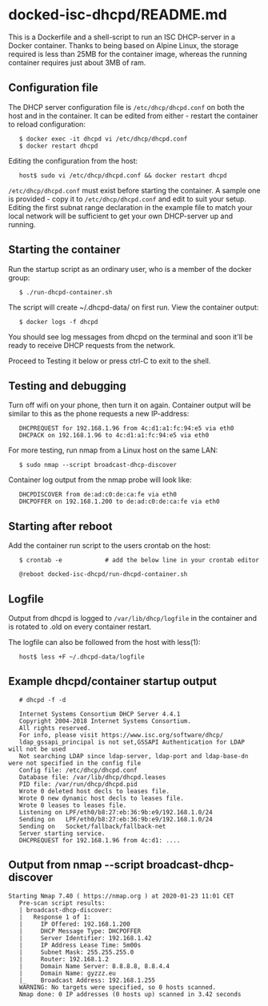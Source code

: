 
docked-isc-dhcpd/README.md
==========================

This is a Dockerfile and a shell-script to run an ISC DHCP-server in a Docker
container. Thanks to being based on Alpine Linux, the storage required is less
than 25MB for the container image, whereas the running container requires just
about 3MB of ram.


Configuration file
------------------
The DHCP server configuration file is `/etc/dhcp/dhcpd.conf` on both the host and
in the container. It can be edited from either - restart the container to
reload configuration:

```
   $ docker exec -it dhcpd vi /etc/dhcp/dhcpd.conf
   $ docker restart dhcpd
```

Editing the configuration from the host:

```
   host$ sudo vi /etc/dhcp/dhcpd.conf && docker restart dhcpd
```

`/etc/dhcp/dhcpd.conf` must exist before starting the container. A sample one is
provided - copy it to `/etc/dhcp/dhcpd.conf` and edit to suit your setup. Editing
the first subnat range declaration in the example file to match your local
network will be sufficient to get your own DHCP-server up and running.


Starting the container
----------------------
Run the startup script as an ordinary user, who is a member of the docker
group:
```
   $ ./run-dhcpd-container.sh
```
The script will create ~/.dhcpd-data/ on first run. View the container output:
```
   $ docker logs -f dhcpd
```
You should see log messages from dhcpd on the terminal and soon it'll be ready
to receive DHCP requests from the network.

Proceed to Testing it below or press ctrl-C to exit to the shell.


Testing and debugging
---------------------
Turn off wifi on your phone, then turn it on again. Container output will be
similar to this as the phone requests a new IP-address:
```
   DHCPREQUEST for 192.168.1.96 from 4c:d1:a1:fc:94:e5 via eth0
   DHCPACK on 192.168.1.96 to 4c:d1:a1:fc:94:e5 via eth0
```
For more testing, run nmap from a Linux host on the same LAN:
```
   $ sudo nmap --script broadcast-dhcp-discover
```
Container log output from the nmap probe will look like:
```
   DHCPDISCOVER from de:ad:c0:de:ca:fe via eth0
   DHCPOFFER on 192.168.1.200 to de:ad:c0:de:ca:fe via eth0
```

Starting after reboot
---------------------
Add the container run script to the users crontab on the host:
```
   $ crontab -e            # add the below line in your crontab editor

   @reboot docked-isc-dhcpd/run-dhcpd-container.sh
```

Logfile
-------
Output from dhcpd is logged to `/var/lib/dhcp/logfile` in the container and
is rotated to .old on every container restart.

The logfile can also be followed from the host with less(1):
```
   host$ less +F ~/.dhcpd-data/logfile
```

Example dhcpd/container startup output
--------------------------------------
```
   # dhcpd -f -d

   Internet Systems Consortium DHCP Server 4.4.1
   Copyright 2004-2018 Internet Systems Consortium.
   All rights reserved.
   For info, please visit https://www.isc.org/software/dhcp/
   ldap_gssapi_principal is not set,GSSAPI Authentication for LDAP will not be used
   Not searching LDAP since ldap-server, ldap-port and ldap-base-dn were not specified in the config file
   Config file: /etc/dhcp/dhcpd.conf
   Database file: /var/lib/dhcp/dhcpd.leases
   PID file: /var/run/dhcp/dhcpd.pid
   Wrote 0 deleted host decls to leases file.
   Wrote 0 new dynamic host decls to leases file.
   Wrote 0 leases to leases file.
   Listening on LPF/eth0/b8:27:eb:36:9b:e9/192.168.1.0/24
   Sending on   LPF/eth0/b8:27:eb:36:9b:e9/192.168.1.0/24
   Sending on   Socket/fallback/fallback-net
   Server starting service.
   DHCPREQUEST for 192.168.1.96 from 4c:d1: ....
```

Output from nmap --script broadcast-dhcp-discover
-------------------------------------------------
```
Starting Nmap 7.40 ( https://nmap.org ) at 2020-01-23 11:01 CET
   Pre-scan script results:
   | broadcast-dhcp-discover:
   |   Response 1 of 1:
   |     IP Offered: 192.168.1.200
   |     DHCP Message Type: DHCPOFFER
   |     Server Identifier: 192.168.1.42
   |     IP Address Lease Time: 5m00s
   |     Subnet Mask: 255.255.255.0
   |     Router: 192.168.1.2
   |     Domain Name Server: 8.8.8.8, 8.8.4.4
   |     Domain Name: gyzzz.eu
   |_    Broadcast Address: 192.168.1.255
   WARNING: No targets were specified, so 0 hosts scanned.
   Nmap done: 0 IP addresses (0 hosts up) scanned in 3.42 seconds
```
